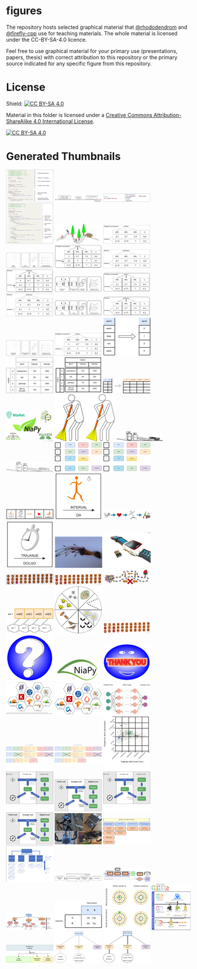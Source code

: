 # figures

The repository hosts selected graphical material that [@rhododendrom](https://github.com/rhododendrom) and [@firefly-cpp](https://github.com/firefly-cpp) use for
teaching materials. The whole material is licensed under the CC-BY-SA-4.0 licence.

Feel free to use graphical material for your primary use (presentations,
papers, thesis) with correct attribution to this repository or the
primary source indicated for any specific figure from this repository.

# License

Shield: [![CC BY-SA 4.0][cc-by-sa-shield]][cc-by-sa]

Material in this folder is licensed under a
[Creative Commons Attribution-ShareAlike 4.0 International License][cc-by-sa].

[![CC BY-SA 4.0][cc-by-sa-image]][cc-by-sa]

[cc-by-sa]: http://creativecommons.org/licenses/by-sa/4.0/
[cc-by-sa-image]: https://licensebuttons.net/l/by-sa/4.0/88x31.png
[cc-by-sa-shield]: https://img.shields.io/badge/License-CC%20BY--SA%204.0-lightgrey.svg

# Generated Thumbnails
![yesod-frameworkhello_yesod](/image_thumbnails/png_hello_yesod_thumb.png)
![yesod-frameworkpopularnost-haskell](/image_thumbnails/png_popularnost-haskell_thumb.png)
![yesod-frameworkhello_world](/image_thumbnails/png_hello_world_thumb.png)
![yesod-frameworkgradniki](/image_thumbnails/png_gradniki_thumb.png)
![data-miningrudar](/image_thumbnails/png_rudar_thumb.png)
![DM_stepsAtribut_Instanca](/image_thumbnails/png_Atribut_Instanca_thumb.png)
![DM_stepsDM_steps](/image_thumbnails/png_DM_steps_thumb.png)
![DM_stepsAtribut_Instanca_missing_data](/image_thumbnails/pdf_Atribut_Instanca_missing_data_thumb.png)
![DM_stepsAtributte_Instance](/image_thumbnails/png_Atributte_Instance_thumb.png)
![DM_stepsAtributte_Instance_missing_data](/image_thumbnails/pdf_Atributte_Instance_missing_data_thumb.png)
![DM_stepsDM_steps_slo](/image_thumbnails/pdf_DM_steps_slo_thumb.png)
![DM_stepsAtribut_Instanca](/image_thumbnails/pdf_Atribut_Instanca_thumb.png)
![DM_stepsAtrribut_Instance_missing_data](/image_thumbnails/png_Atrribut_Instance_missing_data_thumb.png)
![DM_stepsDM_steps](/image_thumbnails/pdf_DM_steps_thumb.png)
![DM_stepsAtributte_Instance](/image_thumbnails/pdf_Atributte_Instance_thumb.png)
![DM_stepsDM_steps_slo](/image_thumbnails/png_DM_steps_slo_thumb.png)
![DM_stepsAtribut_Instanca_missing_data](/image_thumbnails/png_Atribut_Instanca_missing_data_thumb.png)
![preprocessingordinal-encoding](/image_thumbnails/pdf_ordinal-encoding_thumb.png)
![preprocessingVrstice_stolpci](/image_thumbnails/png_Vrstice_stolpci_thumb.png)
![preprocessingVrstice_stolpci](/image_thumbnails/pdf_Vrstice_stolpci_thumb.png)
![preprocessingone-hot-encoding](/image_thumbnails/pdf_one-hot-encoding_thumb.png)
![nialogosNiaLogos](/image_thumbnails/png_NiaLogos_thumb.png)
![data-cleaningCiscenje_podatkov](/image_thumbnails/pdf_Ciscenje_podatkov_thumb.png)
![data-cleaningCiscenje_podatkov](/image_thumbnails/png_Ciscenje_podatkov_thumb.png)
![association-rule-miningARM_store](/image_thumbnails/pdf_ARM_store_thumb.png)
![association-rule-miningARM_store](/image_thumbnails/png_ARM_store_thumb.png)
![association-rule-miningtransakcijska_baza](/image_thumbnails/pdf_transakcijska_baza_thumb.png)
![association-rule-miningtransaction-database](/image_thumbnails/pdf_transaction-database_thumb.png)
![data-mining-in-sportglyph_example](/image_thumbnails/pdf_glyph_example_thumb.png)
![data-mining-in-sportpismenka-interval](/image_thumbnails/pdf_pismenka-interval_thumb.png)
![data-mining-in-sportheart-rate-monitor-to-data-mining-evolution](/image_thumbnails/pdf_heart-rate-monitor-to-data-mining-evolution_thumb.png)
![data-mining-in-sportpismenka-trajanje](/image_thumbnails/pdf_pismenka-trajanje_thumb.png)
![hardwarejumper-wires](/image_thumbnails/jpg_jumper-wires_thumb.png)
![hardwaresmart_watch_and_ant+](/image_thumbnails/jpg_smart_watch_and_ant+_thumb.png)
![nature-inspired-algorithmsnatural_evolution_bears](/image_thumbnails/pdf_natural_evolution_bears_thumb.png)
![nature-inspired-algorithmsnatural_evolution_bears_small](/image_thumbnails/png_natural_evolution_bears_small_thumb.png)
![nature-inspired-algorithmsants](/image_thumbnails/pdf_ants_thumb.png)
![nature-inspired-algorithmsmapping](/image_thumbnails/pdf_mapping_thumb.png)
![nature-inspired-algorithmsring4](/image_thumbnails/pdf_ring4_thumb.png)
![nature-inspired-algorithmsnatural_evolution_bears](/image_thumbnails/png_natural_evolution_bears_thumb.png)
![othervprasaj](/image_thumbnails/pdf_vprasaj_thumb.png)
![otherniapy_logo](/image_thumbnails/png_niapy_logo_thumb.png)
![otherhvala](/image_thumbnails/pdf_hvala_thumb.png)
![otherPortaliInSistemiZnanja_logotipi](/image_thumbnails/pdf_PortaliInSistemiZnanja_logotipi_thumb.png)
![otherPortaliInSistemiZnanja_logotipi_no_attribution](/image_thumbnails/pdf_PortaliInSistemiZnanja_logotipi_no_attribution_thumb.png)
![neural-networknevronska-mreza-primer](/image_thumbnails/pdf_nevronska-mreza-primer_thumb.png)
![feature-selectionfeature-selection](/image_thumbnails/pdf_feature-selection_thumb.png)
![feature-selectionizbira-znacilnic](/image_thumbnails/pdf_izbira-znacilnic_thumb.png)
![clusteringprimer-grucenje-sport](/image_thumbnails/pdf_primer-grucenje-sport_thumb.png)
![model-ENdigital-twin-model](/image_thumbnails/svg_digital-twin-model_thumb.png)
![model-ENdigital-twin-model](/image_thumbnails/png_digital-twin-model_thumb.png)
![model-SIdigital-twin-model](/image_thumbnails/svg_digital-twin-model_thumb.png)
![model-SIdigital-twin-model](/image_thumbnails/png_digital-twin-model_thumb.png)
![artificial-sport-trainerast-monitor](/image_thumbnails/jpg_ast-monitor_thumb.png)
![artificial-sport-trainerast-outline-1](/image_thumbnails/pdf_ast-outline-1_thumb.png)
![artificial-sport-trainerast-diagram-1](/image_thumbnails/pdf_ast-diagram-1_thumb.png)
![sicevovod](/image_thumbnails/pdf_cevovod_thumb.png)
![siautoml](/image_thumbnails/pdf_automl_thumb.png)
![siniaaml](/image_thumbnails/pdf_niaaml_thumb.png)
![classificationmetrike](/image_thumbnails/pdf_metrike_thumb.png)
![classificationVariancaPristranskost](/image_thumbnails/pdf_VariancaPristranskost_thumb.png)
![classificationMnozicaUcnaValidacijskaTestna](/image_thumbnails/pdf_MnozicaUcnaValidacijskaTestna_thumb.png)
![classificationPodatkovnaUcnaValidacijskaTestnaMnozica](/image_thumbnails/pdf_PodatkovnaUcnaValidacijskaTestnaMnozica_thumb.png)
![classificationpodrocja-strojnega-ucenja](/image_thumbnails/png_podrocja-strojnega-ucenja_thumb.png)
![classificationpodrocja-strojnega-ucenja](/image_thumbnails/pdf_podrocja-strojnega-ucenja_thumb.png)
